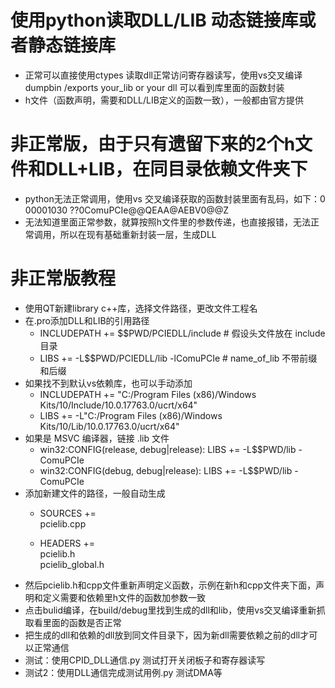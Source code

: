 # 使用python读取DLL/LIB  动态链接库或者静态链接库
* 正常可以直接使用ctypes 读取dll正常访问寄存器读写，使用vs交叉编译 dumpbin /exports your_lib or your dll 可以看到库里面的函数封装
* h文件（函数声明，需要和DLL/LIB定义的函数一致），一般都由官方提供

# 非正常版，由于只有遗留下来的2个h文件和DLL+LIB，在同目录依赖文件夹下
* python无法正常调用，使用vs 交叉编译获取的函数封装里面有乱码，如下：0 00001030 ??0ComuPCIe@@QEAA@AEBV0@@Z
* 无法知道里面正常参数，就算按照h文件里的参数传递，也直接报错，无法正常调用，所以在现有基础重新封装一层，生成DLL

# 非正常版教程
* 使用QT新建library c++库，选择文件路径，更改文件工程名
* 在.pro添加DLL和LIB的引用路径
  * INCLUDEPATH += $$PWD/PCIEDLL/include  # 假设头文件放在 include 目录
  * LIBS += -L$$PWD/PCIEDLL/lib -lComuPCIe  # name_of_lib 不带前缀和后缀
* 如果找不到默认vs依赖库，也可以手动添加
  * INCLUDEPATH += "C:/Program Files (x86)/Windows Kits/10/Include/10.0.17763.0/ucrt/x64"
  * LIBS += -L"C:/Program Files (x86)/Windows Kits/10/Lib/10.0.17763.0/ucrt/x64"
* 如果是 MSVC 编译器，链接 .lib 文件
  * win32:CONFIG(release, debug|release): LIBS += -L$$PWD/lib -ComuPCIe
  * win32:CONFIG(debug, debug|release): LIBS += -L$$PWD/lib -ComuPCIe
* 添加新建文件的路径，一般自动生成
  * SOURCES += \
          pcielib.cpp

  * HEADERS += \
          pcielib.h \
          pcielib_global.h 
* 然后pcielib.h和cpp文件重新声明定义函数，示例在新h和cpp文件夹下面，声明和定义需要和依赖里h文件的函数加参数一致
* 点击bulid编译，在build/debug里找到生成的dll和lib，使用vs交叉编译重新抓取看里面的函数是否正常
* 把生成的dll和依赖的dll放到同文件目录下，因为新dll需要依赖之前的dll才可以正常通信
* 测试：使用CPID_DLL通信.py 测试打开关闭板子和寄存器读写
* 测试2：使用DLL通信完成测试用例.py 测试DMA等
